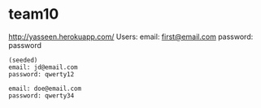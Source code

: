 # team10
http://yasseen.herokuapp.com/
Users:
    email: first@email.com 
    password: password
    
    (seeded)
    email: jd@email.com 
    password: qwerty12
    
    email: doe@email.com 
    password: qwerty34
    